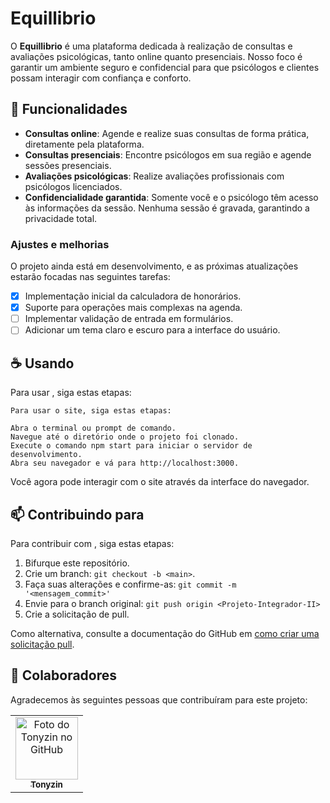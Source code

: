 # Equillibrio

O **Equillibrio** é uma plataforma dedicada à realização de consultas e avaliações psicológicas, tanto online quanto presenciais. Nosso foco é garantir um ambiente seguro e confidencial para que psicólogos e clientes possam interagir com confiança e conforto.

## 💬 Funcionalidades

- **Consultas online**: Agende e realize suas consultas de forma prática, diretamente pela plataforma.
- **Consultas presenciais**: Encontre psicólogos em sua região e agende sessões presenciais.
- **Avaliações psicológicas**: Realize avaliações profissionais com psicólogos licenciados.
- **Confidencialidade garantida**: Somente você e o psicólogo têm acesso às informações da sessão. Nenhuma sessão é gravada, garantindo a privacidade total.

### Ajustes e melhorias

O projeto ainda está em desenvolvimento, e as próximas atualizações estarão focadas nas seguintes tarefas:

- [x] Implementação inicial da calculadora de honorários.
- [x] Suporte para operações mais complexas na agenda.
- [ ] Implementar validação de entrada em formulários.
- [ ] Adicionar um tema claro e escuro para a interface do usuário.

## ☕ Usando <Projeto-Integrador-II>

Para usar <Projeto-Integrador-II>, siga estas etapas:

```
Para usar o site, siga estas etapas:

Abra o terminal ou prompt de comando.
Navegue até o diretório onde o projeto foi clonado.
Execute o comando npm start para iniciar o servidor de desenvolvimento.
Abra seu navegador e vá para http://localhost:3000.
```

Você agora pode interagir com o site através da interface do navegador.

## 📫 Contribuindo para <Projeto-Integrador-II>

Para contribuir com <Projeto-Integrador-II>, siga estas etapas:

1. Bifurque este repositório.
2. Crie um branch: `git checkout -b <main>`.
3. Faça suas alterações e confirme-as: `git commit -m '<mensagem_commit>'`
4. Envie para o branch original: `git push origin <Projeto-Integrador-II>`
5. Crie a solicitação de pull.

Como alternativa, consulte a documentação do GitHub em [como criar uma solicitação pull](https://help.github.com/en/github/collaborating-with-issues-and-pull-requests/creating-a-pull-request).

## 🤝 Colaboradores

Agradecemos às seguintes pessoas que contribuíram para este projeto:

<table>
  <tr>
    <td align="center">
      <a href="#" title="defina o titulo do link">
        <img src="https://avatars.githubusercontent.com/u/181393325?v=4" width="100px;" alt="Foto do Tonyzin no GitHub"/><br>
        <sub>
          <b>Tonyzin</b>
        </sub>
      </a>
    </td>
  </tr>
</table>
